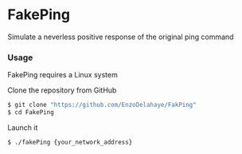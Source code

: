 # FakePing
Simulate a neverless positive response of the original ping command


### Usage

FakePing requires a Linux system

Clone the repository from GitHub

```sh
$ git clone "https://github.com/EnzoDelahaye/FakPing"
$ cd FakePing
```

Launch it

```sh
$ ./fakePing {your_network_address}
```
